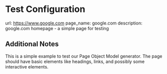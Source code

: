 # Test Configuration

url: https://www.google.com
page_name: google.com
description: google.com homepage - a simple page for testing

## Additional Notes
This is a simple example to test our Page Object Model generator.
The page should have basic elements like headings, links, and possibly some interactive elements.